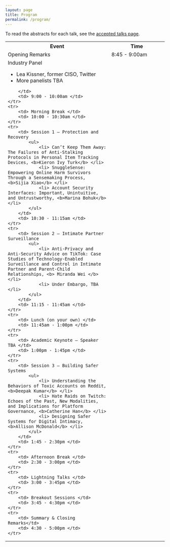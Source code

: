 ```yaml
---
layout: page
title: Program
permalink: /program/
---
```


To read the abstracts for each talk, see the [accepted talks page](/accepted_talks).

<table>
    <tr>
        <th style='width:65%'> Event </th>
        <th> Time </th>
    </tr>
    <tr>
        <td> Opening Remarks </td>
        <td> 8:45 - 9:00am </td>
    </tr>
    <tr>
        <td> Industry Panel
            <ul>
                <li> Lea Kissner, former CISO, Twitter </li>
                <li> More panelists TBA </li>
            </ul>

        </td>
        <td> 9:00 - 10:00am </td>
    </tr>
    <tr>
        <td> Morning Break </td>
        <td> 10:00 - 10:30am </td>
    </tr>
    <tr>
        <td> Session 1 – Protection and Recovery 
            <ul>
                <li> Can’t Keep Them Away: The Failures of Anti-Stalking Protocols in Personal Item Tracking Devices, <b>Kieron Ivy Turk</b> </li>
                <li> SnuggleSense: Empowering Online Harm Survivors Through a Sensemaking Process, <b>Sijia Xiao</b> </li>
                <li> Account Security Interfaces: Important, Unintuitive, and Untrustworthy, <b>Marina Bohuk</b> </li>
            </ul>
        </td>
        <td> 10:30 - 11:15am </td>
    </tr>
    <tr>
        <td> Session 2 – Intimate Partner Surveillance 
            <ul>
                <li> Anti-Privacy and Anti-Security Advice on TikTok: Case Studies of Technology-Enabled Surveillance and Control in Intimate Partner and Parent-Child Relationships, <b> Miranda Wei </b></li>
                <li> Under Embargo, TBA </li>
            </ul>
        </td>
        <td> 11:15 - 11:45am </td>
    </tr>
    <tr>
        <td> Lunch (on your own) </td>
        <td> 11:45am - 1:00pm </td>
    </tr>
    <tr>
        <td> Academic Keynote – Speaker TBA </td>
        <td> 1:00pm - 1:45pm </td>
    </tr>
    <tr>
        <td> Session 3 – Building Safer Systems 
            <ul>
                <li> Understanding the Behaviors of Toxic Accounts on Reddit,  <b>Deepak Kumar</b> </li>
                <li> Hate Raids on Twitch: Echoes of the Past, New Modalities, and Implications for Platform Governance, <b>Catherine Han</b> </li>
                <li> Designing Safer Systems for Digital Intimacy, <b>Allison McDonald</b> </li>
            </ul>
        </td>
        <td> 1:45 - 2:30pm </td>
    </tr>
    <tr>
        <td> Afternoon Break </td>
        <td> 2:30 - 3:00pm </td>
    </tr>
    <tr>
        <td> Lightning Talks </td>
        <td> 3:00 - 3:45pm </td>
    </tr>
    <tr>
        <td> Breakout Sessions </td>
        <td> 3:45 - 4:30pm </td>
    </tr>
    <tr>
        <td> Summary & Closing Remarks</td>
        <td> 4:30 - 5:00pm </td>
    </tr>
</table>
